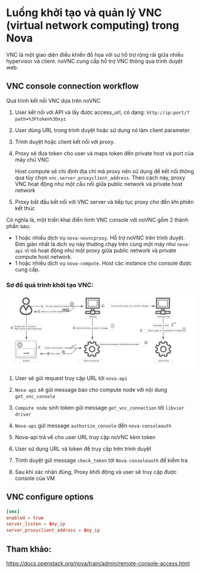 # Luồng khởi tạo và quản lý VNC (virtual network computing) trong Nova

VNC là một giao diện điều khiển đồ họa với sự hỗ trợ rộng rãi giữa nhiều hypervisor và client. noVNC cung cấp hỗ trợ VNC thông qua trình duyệt web.

## VNC console connection workflow
Quá trình kết nối VNC dựa trên noVNC
1. User kết nối với API và lấy được access_url, có dạng: `http://ip:port/?path=%3Ftoken%3Dxyz`

2. User dùng URL trong trình duyệt hoặc sử dụng nó làm client parameter.

3. Trình duyệt hoặc client kết nối với proxy.

4. Proxy sẽ đưa token cho user và maps token đến private host và port của máy chủ VNC

    Host compute sẽ chỉ định địa chỉ mà proxy nên sử dụng để kết nối thông qua tùy chọn `vnc.server_proxyclient_address`. Theo cách này, proxy VNC hoạt động như một cầu nối giữa public network và private host network

5. Proxy bắt đầu kết nối với VNC server và tiếp tục proxy cho đến khi phiên kết thúc

Có nghĩa là, một triển khai điển hình VNC console với noVNC gồm 2 thành phần sau:
- 1 hoặc nhiều dịch vụ `nova-novncproxy`. Hỗ trợ noVNC trên trình duyệt. Đơn giản nhất là dịch vụ này thường chạy trên cùng một máy như `nova-api` vì nó hoạt động như một proxy giữa public network và private compute host network.
- 1 hoặc nhiều dịch vụ `nova-compute`. Host các instance cho console được cung cấp.

### **Sơ đồ quá trình khởi tạo VNC:**
<img src="..\images\Screenshot_72.png">

1. User sẽ gửi request truy cập URL tới `nova-api`

2. `Nova-api` sẽ gửi message báo cho compute node với nội dung `get_vnc_console`

3. `Compute node` sinh token gửi message `get_vnc_connection` tới `libvier driver`

4. `Nova-api` gửi message `authorize_console` đến `nova-consoleauth`

5. Nova-api trả về cho user URL truy cập noVNC kèm token

6. User sử dụng URL và token để truy cập trên trình duyệt

7. Trình duyệt gửi message `check_token` tới `Nova-consoleauth` để kiểm tra

8. Sau khi xác nhận đúng, Proxy khởi động và user sẽ truy cập được console của VM

## VNC configure options
```conf
[vnc]
enabled = true
server_listen = $my_ip
server_proxyclient_address = $my_ip
```


## Tham khảo:
https://docs.openstack.org/nova/train/admin/remote-console-access.html